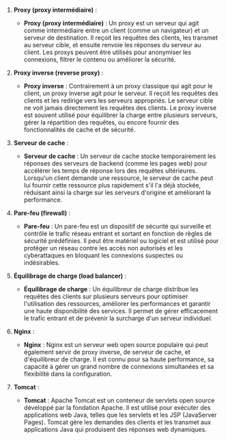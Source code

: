 1. **Proxy (proxy intermédiaire)** :
    
    - **Proxy (proxy intermédiaire)** : Un proxy est un serveur qui agit comme intermédiaire entre un client (comme un navigateur) et un serveur de destination. Il reçoit les requêtes des clients, les transmet au serveur cible, et ensuite renvoie les réponses du serveur au client. Les proxys peuvent être utilisés pour anonymiser les connexions, filtrer le contenu ou améliorer la sécurité.
2. **Proxy inverse (reverse proxy)** :
    
    - **Proxy inverse** : Contrairement à un proxy classique qui agit pour le client, un proxy inverse agit pour le serveur. Il reçoit les requêtes des clients et les redirige vers les serveurs appropriés. Le serveur cible ne voit jamais directement les requêtes des clients. Le proxy inverse est souvent utilisé pour équilibrer la charge entre plusieurs serveurs, gérer la répartition des requêtes, ou encore fournir des fonctionnalités de cache et de sécurité.
3. **Serveur de cache** :
    
    - **Serveur de cache** : Un serveur de cache stocke temporairement les réponses des serveurs de backend (comme les pages web) pour accélérer les temps de réponse lors des requêtes ultérieures. Lorsqu'un client demande une ressource, le serveur de cache peut lui fournir cette ressource plus rapidement s'il l'a déjà stockée, réduisant ainsi la charge sur les serveurs d'origine et améliorant la performance.
4. **Pare-feu (firewall)** :
    
    - **Pare-feu** : Un pare-feu est un dispositif de sécurité qui surveille et contrôle le trafic réseau entrant et sortant en fonction de règles de sécurité prédéfinies. Il peut être matériel ou logiciel et est utilisé pour protéger un réseau contre les accès non autorisés et les cyberattaques en bloquant les connexions suspectes ou indésirables.
5. **Équilibrage de charge (load balancer)** :
    
    - **Équilibrage de charge** : Un équilibreur de charge distribue les requêtes des clients sur plusieurs serveurs pour optimiser l'utilisation des ressources, améliorer les performances et garantir une haute disponibilité des services. Il permet de gérer efficacement le trafic entrant et de prévenir la surcharge d'un serveur individuel.
6. **Nginx** :
    
    - **Nginx** : Nginx est un serveur web open source populaire qui peut également servir de proxy inverse, de serveur de cache, et d'équilibreur de charge. Il est connu pour sa haute performance, sa capacité à gérer un grand nombre de connexions simultanées et sa flexibilité dans la configuration.
7. **Tomcat** :
    
    - **Tomcat** : Apache Tomcat est un conteneur de servlets open source développé par la fondation Apache. Il est utilisé pour exécuter des applications web Java, telles que les servlets et les JSP (JavaServer Pages). Tomcat gère les demandes des clients et les transmet aux applications Java qui produisent des réponses web dynamiques.

